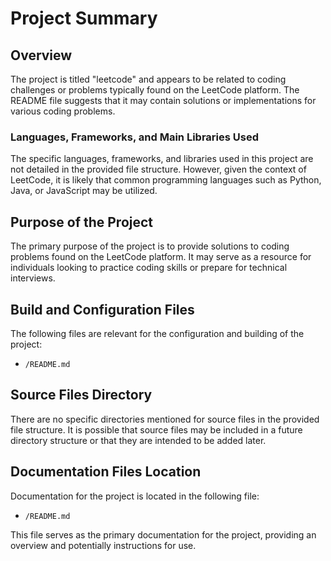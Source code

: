 # Project Summary

## Overview
The project is titled "leetcode" and appears to be related to coding challenges or problems typically found on the LeetCode platform. The README file suggests that it may contain solutions or implementations for various coding problems.

### Languages, Frameworks, and Main Libraries Used
The specific languages, frameworks, and libraries used in this project are not detailed in the provided file structure. However, given the context of LeetCode, it is likely that common programming languages such as Python, Java, or JavaScript may be utilized.

## Purpose of the Project
The primary purpose of the project is to provide solutions to coding problems found on the LeetCode platform. It may serve as a resource for individuals looking to practice coding skills or prepare for technical interviews.

## Build and Configuration Files
The following files are relevant for the configuration and building of the project:
- `/README.md`

## Source Files Directory
There are no specific directories mentioned for source files in the provided file structure. It is possible that source files may be included in a future directory structure or that they are intended to be added later.

## Documentation Files Location
Documentation for the project is located in the following file:
- `/README.md` 

This file serves as the primary documentation for the project, providing an overview and potentially instructions for use.